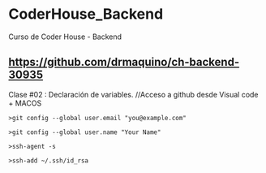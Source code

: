 # CoderHouse_Backend
Curso de Coder House - Backend
## https://github.com/drmaquino/ch-backend-30935

Clase #02 : Declaración de variables.
    //Acceso a github desde Visual code + MACOS   
    
    >git config --global user.email "you@example.com"
    
    >git config --global user.name "Your Name"
    
    >ssh-agent -s
    
    >ssh-add ~/.ssh/id_rsa


